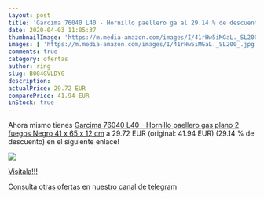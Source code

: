 ```yaml
---
layout: post
title: 'Garcima 76040 L40 - Hornillo paellero ga al 29.14 % de descuento'
date: 2020-04-03 11:05:37
thumbnailImage: 'https://m.media-amazon.com/images/I/41rHw5iMGaL._SL200_.jpg'
images: [ 'https://m.media-amazon.com/images/I/41rHw5iMGaL._SL200_.jpg' ]
comments: true
category: ofertas
author: ring
slug: B004GVLDYG
description:
actualPrice: 29.72 EUR
comparePrice: 41.94 EUR
inStock: true
---
```


Ahora mismo tienes [Garcima 76040 L40 - Hornillo paellero gas plano  2 fuegos  Negro  41 x 65 x 12 cm](https://www.amazon.com/dp/B004GVLDYG/?tag=redken08-20) a 29.72 EUR (original: 41.94 EUR) (29.14 %  de descuento) en el siguiente enlace!

[![](https://m.media-amazon.com/images/I/41rHw5iMGaL._SL200_.jpg)](https://www.amazon.com/dp/B004GVLDYG/?tag=redken08-20)

[Visítala!!!](https://www.amazon.com/dp/B004GVLDYG/?tag=redken08-20)

[Consulta otras ofertas en nuestro canal de telegram](https://t.me/s/ofertas25)
